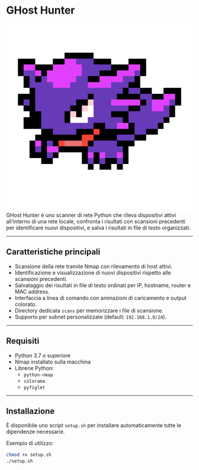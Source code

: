 # GHost Hunter
![logo](https://github.com/Gigidotexe/Gigidotexe/blob/main/Img/haunter.png)
GHost Hunter è uno scanner di rete Python che rileva dispositivi attivi all’interno di una rete locale, confronta i risultati con scansioni precedenti per identificare nuovi dispositivi, e salva i risultati in file di testo organizzati.

---

## Caratteristiche principali

- Scansione della rete tramite Nmap con rilevamento di host attivi.
- Identificazione e visualizzazione di nuovi dispositivi rispetto alle scansioni precedenti.
- Salvataggio dei risultati in file di testo ordinati per IP, hostname, router e MAC address.
- Interfaccia a linea di comando con animazioni di caricamento e output colorato.
- Directory dedicata `scans` per memorizzare i file di scansione.
- Supporto per subnet personalizzate (default: `192.168.1.0/24`).

---

## Requisiti

- Python 3.7 o superiore
- Nmap installato sulla macchina
- Librerie Python:
  - `python-nmap`
  - `colorama`
  - `pyfiglet`

---

## Installazione

È disponibile uno script `setup.sh` per installare automaticamente tutte le dipendenze necessarie.

Esempio di utilizzo:

```bash
chmod +x setup.sh
./setup.sh
